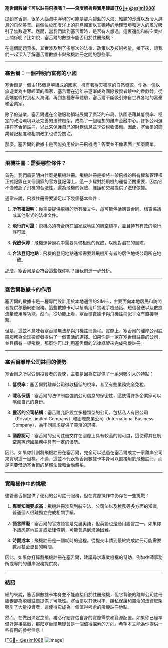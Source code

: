 **塞舌爾數據卡可以註冊飛機嗎？——深度解析與實用建議[[TG💪+ @esim1088](https://t.me/s/esim1088)]**

提到塞舌爾，很多人腦海中浮現的可能是那片碧藍的大海、細膩的沙灘以及令人屏息的自然美景。這個位於印度洋上的群島國家以其獨特的地理環境和迷人的風光吸引了無數遊客。然而，當我們談到塞舌爾時，是否有人想過，這裏還能和航空業扯上關係呢？比如說，塞舌爾的數據卡能否用於註冊飛機？

在這個問題背後，其實涉及到了多層次的法律、政策以及技術考量。接下來，讓我們一起深入了解塞舌爾數據卡與飛機註冊之間的那些事。

---

### 塞舌爾：一個神秘而富有的小國

塞舌爾是一個由115個島嶼組成的國家，擁有著得天獨厚的自然資源。作為一個以旅遊業為主導經濟的國家，塞舌爾在近年來逐漸成為國際投資者眼中的香餑餑。從高端度假村到私人海灘，再到各種奢華體驗，塞舌爾不斷吸引來自世界各地的富豪和企業家。

除了旅遊業，塞舌爾還在金融服務領域展開了廣泛的布局。該國憑藉其低稅率、穩定的政治環境以及完善的法律框架，成為了一個理想的離岸金融中心。許多公司選擇在塞舌爾註冊，以此來保護自己的財務信息並享受稅收優惠。因此，塞舌爾的商業登記制度和相關政策也備受關注。

那麼，塞舌爾的數據卡是否能夠用於註冊飛機呢？答案並不像表面上那麼簡單。

---

### 飛機註冊：需要哪些條件？

首先，我們需要明白什麼是飛機註冊。飛機註冊是指將一架飛機的所有權和管理權正式記錄在某個國家的官方登記簿上。這一步驟對於飛機的運營至關重要，因為它不僅確認了飛機的合法性，還為飛機的保險、維護和交易提供了法律依據。

通常來說，飛機註冊需要滿足以下幾個基本條件：

1. **所有權證明**：你需要提供飛機的所有權文件，這可能包括購買合同、租賃協議或其他形式的法律文件。
   
2. **飛行許可證**：飛機必須符合所在國家或地區的航空標準，並且持有有效的飛行許可證。

3. **保險保障**：飛機運營過程中需要具備相應的保險，以應對潛在的風險。

4. **合法登記地點**：飛機的登記地點通常需要與飛機所有者的居住地或公司所在地一致。

那麼，塞舌爾是否符合這些條件呢？讓我們進一步分析。

---

### 塞舌爾數據卡的作用

塞舌爾的數據卡是一種專門設計用於本地通信的SIM卡，主要面向本地居民和訪問者提供移動網絡服務。這些數據卡可以幫助用戶實現手機通話、短信發送以及數據流量使用等功能。然而，從功能上看，塞舌爾數據卡與飛機註冊似乎沒有直接聯繫。

但是，這並不意味著塞舌爾無法參與飛機註冊過程。實際上，塞舌爾的離岸公司註冊服務為全球投資者提供了一個靈活的選擇。如果你是一家在塞舌爾註冊的公司，並且擁有一架飛機，那麼你可以利用塞舌爾的法律框架來完成飛機註冊。

---

### 塞舌爾離岸公司註冊的優勢

塞舌爾之所以受到投資者的青睞，主要是因為它提供了一系列吸引人的特點：

1. **低稅率**：塞舌爾對離岸公司徵收極低的稅率，甚至有些業務完全免稅。
   
2. **隱私保護**：塞舌爾的法律制度強調公司信息的保密性，這使得許多企業家可以隱藏自己的身份。

3. **靈活的公司結構**：塞舌爾允許設立多種類型的公司，包括私人有限公司（Private Limited Company）和國際商業公司（International Business Company），為不同需求提供了靈活的選擇。

4. **國際認可**：塞舌爾的公司註冊文件在國際上具有較高的認可度，這使得其在航空業等跨國業務中具有一定的優勢。

因此，如果你計劃將飛機註冊在塞舌爾，完全可以通過在塞舌爾成立一家離岸公司來實現這一目標。不過，這並不代表塞舌爾數據卡本身可以直接用於飛機註冊，而是需要借助塞舌爾的整體法律和金融體系。

---

### 實際操作中的挑戰

儘管塞舌爾提供了便利的公司註冊服務，但在實際操作中仍存在一些挑戰：

1. **專業知識要求高**：飛機註冊涉及到航空法、公司法以及稅務等多方面的知識，普通個人很難獨立完成相關手續。

2. **語言障礙**：塞舌爾的官方語言是克里奧語，但英語也是通用語言之一。如果你不熟悉當地語言或法律條例，可能會遇到溝通困難。

3. **時間成本**：飛機註冊是一個耗時的過程，從提交申請到最終完成註冊可能需要數月甚至更長的時間。

因此，如果你打算將飛機註冊在塞舌爾，建議尋求專業機構的幫助，例如律師事務所或專門的離岸服務提供商。

---

### 結語

總的來說，塞舌爾數據卡本身並不能直接用於註冊飛機，但它背後的離岸公司註冊服務卻為飛機註冊提供了可能性。塞舌爾以其低稅率、隱私保護和靈活的法律框架吸引了大量投資者，這使得它成為一個值得考慮的飛機註冊地點。

然而，在做出決定之前，務必仔細評估自身的實際需求和資源配置。如果你已經準備好迎接挑戰，那麼塞舌爾無疑會是一個值得探索的方向。希望本文能為你提供一些有用的參考信息！

[[TG💪+ @esim1088](https://t.me/s/esim1088) ![Image](https://i.postimg.cc/4NQfJmqS/Snipaste-2025-05-13-00-14-12.png)]